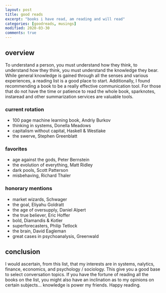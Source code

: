 ```yaml
---
layout: post
title: good reads   
excerpt: "books i have read, am reading and will read"
categories: [goodreads, musings]
modified: 2020-03-30
comments: true
---
```


## overview 
To understand a person, you must understand how they think, to understand how they think, you must understand the knowledge they bear. While general knowledge is gained through all the senses and various experiences, a reading list is a good place to start. Additionally, I found recommending a book to be a really effective communication tool. For those that do not have the time or patience to read the whole book, sparknotes, instaread and other summarization services are valuable tools. 

### current rotation 
* 100 page machine learning book, Andriy Burkov
* thinking in systems, Donella Meadows
* capitalism without capital, Haskell & Westlake
* the swerve, Stephen Greenblatt 

### favorites  
* age against the gods, Peter Bernstein
* the evolution of everything, Matt Ridley 
* dark pools, Scott Patterson
* misbehaving, Richard Thaler

### honorary mentions 
* market wizards, Schwager
* the goal, Eliyahu Goldratt
* the age of oversupply, Daniel Alpert
* the true believer, Eric Hoffer
* bold, Diamandis & Kotler
* superforecasters, Philip Tetlock
* the brain, David Eagleman
* great cases in psychoanalysis, Greenwald

## conclusion 
I would ascertain, from this list, that my interests are in systems, nalytics, finance, economics, and psychology / sociology. This give you a good base to select conversation topics. If you have the fortune of reading all the books on the list, you might also have an inclination as to my opinions on certain subjects... knowledge is power my friends. Happy reading.  